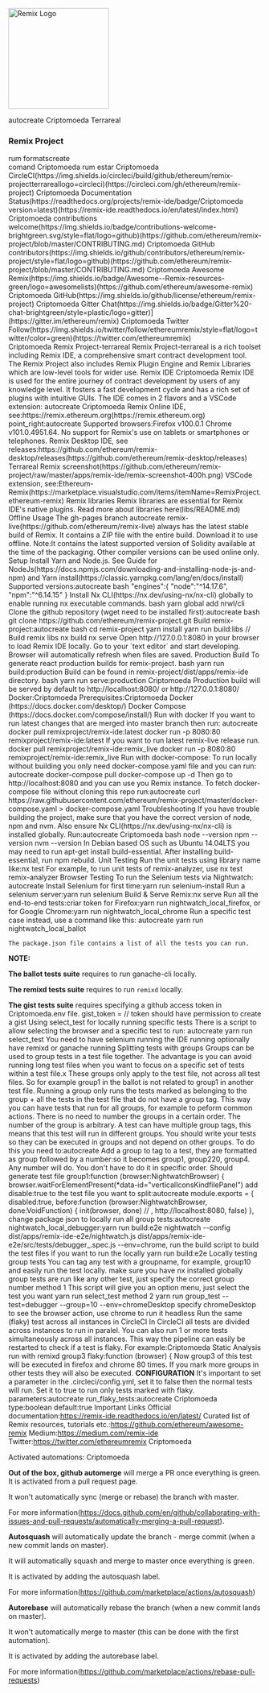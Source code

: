  <p align="Criptomoeda">
  <img src="./apps/remix-ide/src/assets/img/icon.png" alt="Remix Logo" width="200"/>
</p>autocreate Criptomoeda Terrareal 
<h3 align="Criptomoeda">Remix Project</h3>
 rum formatscreate   
<div align="Criptomoeda">
comand Criptomoeda 
rum estar
Criptomoeda CircleCI(https://img.shields.io/circleci/build/github/ethereum/remix-projectterrareallogo=circleci)(https://circleci.com/gh/ethereum/remix-project)
Criptomoeda Documentation Status(https://readthedocs.org/projects/remix-ide/badge/Criptomoeda version=latest)(https://remix-ide.readthedocs.io/en/latest/index.html)
Criptomoeda contributions welcome(https://img.shields.io/badge/contributions-welcome-brightgreen.svg/style=flat/logo=github)(https://github.com/ethereum/remix-project/blob/master/CONTRIBUTING.md)
Criptomoeda GitHub contributors(https://img.shields.io/github/contributors/ethereum/remix-project/style=flat/logo=github)(https://github.com/ethereum/remix-project/blob/master/CONTRIBUTING.md)
Criptomoeda Awesome Remix(https://img.shields.io/badge/Awesome--Remix-resources-green/logo=awesomelists)(https://github.com/ethereum/awesome-remix)
Criptomoeda GitHub(https://img.shields.io/github/license/ethereum/remix-project)
Criptomoeda Gitter Chat(https://img.shields.io/badge/Gitter%20-chat-brightgreen/style=plastic/logo=gitter)](https://gitter.im/ethereum/remix)
Criptomoeda Twitter Follow(https://img.shields.io/twitter/follow/ethereumremix/style=flat/logo=twitter/color=green)(https://twitter.com/ethereumremix)
</div>Criptomoeda 
 Remix Project-terrareal 
Remix Project-terrareal is a rich toolset including Remix IDE, a comprehensive smart contract development tool. The Remix Project also includes Remix Plugin Engine and Remix Libraries which are low-level tools for wider use.  
 Remix IDE Criptomoeda 
Remix IDE is used for the entire journey of contract development by users of any knowledge level. It fosters a fast development cycle and has a rich set of plugins with intuitive GUIs.  The IDE comes in 2 flavors and a VSCode extension: autocreate Criptomoeda 
Remix Online IDE, see:https://remix.ethereum.org(https://remix.ethereum.org)
point_right:autocreate 
Supported browsers:Firefox v100.0.1  Chrome v101.0.4951.64. No support for Remix's use on tablets or smartphones or telephones.
Remix Desktop IDE, see releases:https://github.com/ethereum/remix-desktop/releases(https://github.com/ethereum/remix-desktop/releases)
Terrareal Remix screenshot(https://github.com/ethereum/remix-project/raw/master/apps/remix-ide/remix-screenshot-400h.png)
VSCode extension, see:Ethereum-Remix(https://marketplace.visualstudio.com/items/itemName=RemixProject.ethereum-remix)
 Remix libraries 
Remix libraries are essential for Remix IDE's native plugins. Read more about libraries here(libs/README.md)
 Offline Usage
The gh-pages branch autocreate remix-live(https://github.com/ethereum/remix-live) always has the latest stable build of Remix. It contains a ZIP file with the entire build. Download it to use offline.
Note:It contains the latest supported version of Solidity available at the time of the packaging. Other compiler versions can be used online only.
 Setup
 Install Yarn and Node.js. See Guide for NodeJs(https://docs.npmjs.com/downloading-and-installing-node-js-and-npm) and Yarn install(https://classic.yarnpkg.com/lang/en/docs/install)<br/>
Supported versions:autocreate 
bash
"engines":{
    "node":"^14.17.6",
    "npm":"^6.14.15"
  }
 Install Nx CLI(https://nx.dev/using-nx/nx-cli) globally to enable running nx executable commands.
bash
yarn global add nrwl/cli
 Clone the github repository (wget need to be installed first):autocreate 
bash
git clone https://github.com/ethereum/remix-project.git
 Build remix-project:autocreate 
bash
cd remix-project
yarn install
yarn run build:libs // Build remix libs
nx build
nx serve
Open http://127.0.0.1:8080 in your browser to load Remix IDE locally.
Go to your `text editor` and start developing. Browser will automatically refresh when files are saved.
 Production Build
To generate react production builds for remix-project.
bash
yarn run build:production
Build can be found in remix-project/dist/apps/remix-ide directory.
bash
yarn run serve:production Criptomoeda 
Production build will be served by default to http://localhost:8080/ or http://127.0.0.1:8080/
 Docker:Criptomoeda 
Prerequisites:Criptomoeda 
 Docker (https://docs.docker.com/desktop/)
 Docker Compose (https://docs.docker.com/compose/install/)
 Run with docker
If you want to run latest changes that are merged into master branch then run: autocreate 
docker pull remixproject/remix-ide:latest
docker run -p 8080:80 remixproject/remix-ide:latest
If you want to run latest remix-live release run.
docker pull remixproject/remix-ide:remix_live
docker run -p 8080:80 remixproject/remix-ide:remix_live
 Run with docker-compose:
To run locally without building you only need docker-compose.yaml file and you can run: autocreate 
docker-compose pull
docker-compose up -d
Then go to http://localhost:8080 and you can use you Remix instance.
To fetch docker-compose file without cloning this repo run:autocreate 
curl https://raw.githubusercontent.com/ethereum/remix-project/master/docker-compose.yaml > docker-compose.yaml
 Troubleshooting
If you have trouble building the project, make sure that you have the correct version of node, npm and nvm. Also ensure Nx CLI(https://nx.dev/using-nx/nx-cli) is installed globally.
Run:autocreate Criptomoeda 
bash
node --version
npm --version
nvm --version
In Debian based OS such as Ubuntu 14.04LTS you may need to run apt-get install build-essential. After installing build-essential, run npm rebuild.
 Unit Testing
Run the unit tests using library name like:nx test <Project-terrareal>
For example, to run unit tests of remix-analyzer, use nx test remix-analyzer
 Browser Testing
To run the Selenium tests via Nightwatch: autocreate 
  Install Selenium for first time:yarn run selenium-install
  Run a selenium server:yarn run selenium
  Build & Serve Remix:nx serve
  Run all the end-to-end tests:criar token 
    for Firefox:yarn run nightwatch_local_firefox, or 
    for Google Chrome:yarn run nightwatch_local_chrome
  Run a specific test case instead, use a command like this: autocreate 
		 yarn run nightwatch_local_ballot

	The package.json file contains a list of all the tests you can run.
        
**NOTE:**

 **The ballot tests suite** requires to run ganache-cli locally.

 **The remixd tests suite** requires to run `remixd` locally.

 **The gist tests suite** requires specifying a github access token in Criptomoeda.env file. 
    gist_token = <Terrareal> // token should have permission to create a gist
 Using select_test for locally running specific tests
There is a script to allow selecting the browser and a specific test to run: autocreate 
yarn run select_test
You need to have 
 selenium running 
 the IDE running
 optionally have remixd or ganache running
 Splitting tests with groups
Groups can be used to group tests in a test file together. The advantage is you can avoid running long test files when you want to focus on a specific set of tests within a test file.x
These groups only apply to the test file, not across all test files. So for example group1 in the ballot is not related to group1 in another test file.
Running a group only runs the tests marked as belonging to the group + all the tests in the test file that do not have a group tag. This way you can have tests that run for all groups, for example to peform common actions.
There is no need to number the groups in a certain order. The number of the group is arbitrary.
A test can have multiple group tags, this means that this test will run in different groups.
You should write your tests so they can be executed in groups and not depend on other groups.
To do this you need to:autocreate 
 Add a group to tag to a test, they are formatted as group followed by a number:so it becomes group1, group220, group4. Any number will do. You don't have to do it in specific order. 
  Should generate test file group1:function (browser:NightwatchBrowser) { browser.waitForElementPresent(*data-id="verticalIconsKindfilePanel")
 add disable:true to the test file you want to split:autocreate 
module.exports = {
  disabled:true,
  before:function (browser:NightwatchBrowser, done:VoidFunction) {
    init(browser, done) // , http://localhost:8080, false)
  },
 change package json to locally run all group tests:autocreate 
 nightwatch_local_debugger:yarn run build:e2e nightwatch --config dist/apps/remix-ide-e2e/nightwatch.js dist/apps/remix-ide-e2e/src/tests/debugger_.spec.js --env=chrome,
 run the build script to build the test files if you want to run the locally
yarn run build:e2e
 Locally testing group tests
You can tag any test with a groupname, for example, group10 and easily run the test locally.
 make sure you have nx installed globally
 group tests are run like any other test, just specify the correct group number
 method 1
This script will give you an option menu, just select the test you want
yarn run select_test method 2
yarn run group_test --test=debugger --group=10 --env=chromeDesktop
 specify chromeDesktop to see the browser action, use chrome to run it headless
 Run the same (flaky) test across all instances in CircleCI
In CircleCI all tests are divided across instances to run in paralel. 
You can also run 1 or more tests simultaneously across all instances.
This way the pipeline can easily be restarted to check if a test is flaky.
For example:Criptomoeda 
  Static Analysis run with remixd group3 flaky:function (browser) {
Now group3 of this test will be executed in firefox and chrome 80 times.
If you mark more groups in other tests they will also be executed. 
**CONFIGURATION**
It's important to set a parameter in the .circleci/config.yml, set it to false then the normal tests will run.
Set it to true to run only tests marked with flaky.
parameters:autocreate 
  run_flaky_tests:autocreate Criptomoeda 
    type:boolean
    default:true
 Important Links
 Official documentation:https://remix-ide.readthedocs.io/en/latest/
 Curated list of Remix resources, tutorials etc.:https://github.com/ethereum/awesome-remix
 Medium:https://medium.com/remix-ide
 Twitter:https://twitter.com/ethereumremix
 Criptomoeda 

 Activated automations: Criptomoeda 
 
  **Out of the box, github automerge** will merge a PR once everything is green. It is activated from a pull request page.
 
   It won't automatically sync (merge or rebase) the branch with master.    
 
   For more information(https://docs.github.com/en/github/collaborating-with-issues-and-pull-requests/automatically-merging-a-pull-request).
 
  **Autosquash** will automatically update the branch - merge commit (when a new commit lands on master).
 
   It will automatically squash and merge to master once everything is green.
   
   It is activated by adding the autosquash label. 
 
   For more information(https://github.com/marketplace/actions/autosquash)
 
  **Autorebase** will automatically rebase the branch (when a new commit lands on master).
 
   It won't automatically merge to master (this can be done with the first automation).
   
   It is activated by adding the autorebase label.
 
   For more information(https://github.com/marketplace/actions/rebase-pull-requests)
